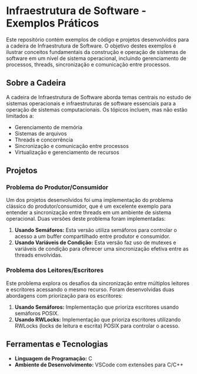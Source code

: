 # Infraestrutura de Software - Exemplos Práticos

Este repositório contém exemplos de código e projetos desenvolvidos para a cadeira de Infraestrutura de Software. O objetivo destes exemplos é ilustrar conceitos fundamentais da construção e operação de sistemas de software em um nível de sistema operacional, incluindo gerenciamento de processos, threads, sincronização e comunicação entre processos.

## Sobre a Cadeira

A cadeira de Infraestrutura de Software aborda temas centrais no estudo de sistemas operacionais e infraestruturas de software essenciais para a operação de sistemas computacionais. Os tópicos incluem, mas não estão limitados a:

- Gerenciamento de memória
- Sistemas de arquivos
- Threads e concorrência
- Sincronização e comunicação entre processos
- Virtualização e gerenciamento de recursos

## Projetos

### Problema do Produtor/Consumidor

Um dos projetos desenvolvidos foi uma implementação do problema clássico do produtor/consumidor, que é um excelente exemplo para entender a sincronização entre threads em um ambiente de sistema operacional. Duas versões deste problema foram implementadas:

1. **Usando Semáforos:** Esta versão utiliza semáforos para controlar o acesso a um buffer compartilhado entre produtor e consumidor.
2. **Usando Variáveis de Condição:** Esta versão faz uso de mutexes e variáveis de condição para oferecer uma sincronização efetiva entre as threads envolvidas.

### Problema dos Leitores/Escritores

Este problema explora os desafios da sincronização entre múltiplos leitores e escritores acessando o mesmo recurso. Foram desenvolvidas duas abordagens com priorização para os escritores:

1. **Usando Semáforos:** Implementação que prioriza escritores usando semáforos POSIX.
2. **Usando RWLocks:** Implementação que prioriza escritores utilizando RWLocks (locks de leitura e escrita) POSIX para controlar o acesso.

## Ferramentas e Tecnologias

- **Linguagem de Programação:** C
- **Ambiente de Desenvolvimento:** VSCode com extensões para C/C++
